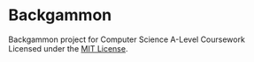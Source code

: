 # Backgammon
Backgammon project for Computer Science A-Level Coursework  
Licensed under the [MIT License](LICENSE).
